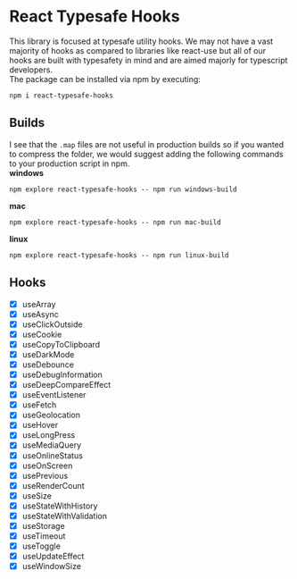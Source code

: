 # React Typesafe Hooks
This library is focused at typesafe utility hooks. We may not have a vast majority of hooks as compared to libraries like react-use but all of our hooks are built with typesafety in mind and are aimed majorly for typescript developers.<br>
The package can be installed via npm by executing:<br>

    npm i react-typesafe-hooks

## Builds
I see that the `.map` files are not useful in production builds so if you wanted to compress the folder, we would suggest adding the following commands to your production script in npm.<br>
**windows**

    npm explore react-typesafe-hooks -- npm run windows-build

**mac**

    npm explore react-typesafe-hooks -- npm run mac-build

**linux**

    npm explore react-typesafe-hooks -- npm run linux-build

## Hooks
- [x] useArray
- [x] useAsync
- [x] useClickOutside
- [x] useCookie
- [x] useCopyToClipboard
- [x] useDarkMode
- [x] useDebounce
- [x] useDebugInformation
- [x] useDeepCompareEffect
- [x] useEventListener
- [x] useFetch
- [x] useGeolocation
- [x] useHover
- [x] useLongPress
- [x] useMediaQuery
- [x] useOnlineStatus
- [x] useOnScreen
- [x] usePrevious
- [x] useRenderCount
- [x] useSize
- [x] useStateWithHistory
- [x] useStateWithValidation
- [x] useStorage
- [x] useTimeout
- [x] useToggle
- [x] useUpdateEffect
- [x] useWindowSize